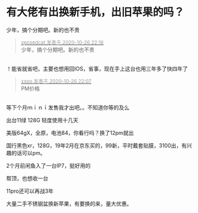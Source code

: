 # 有大佬有出换新手机，出旧苹果的吗？


少年，搞个分期吧。新的也不贵<img id="aimg_aCm0i" onclick="zoom(this, this.src, 0, 0, 0)" class="zoom" src="https://cdn.jsdelivr.net/gh/hishis/forum-master/public/images/patch.gif" onmouseover="img_onmouseoverfunc(this)" onload="thumbImg(this)" border="0" alt="" />

<div class="quote"><blockquote><font size="2"><a href="https://www.hostloc.com/forum.php?mod=redirect&amp;goto=findpost&amp;pid=9356370&amp;ptid=758753" target="_blank"><font color="#999999">xposedcat 发表于 2020-10-26 22:16</font></a></font><br />
少年，搞个分期吧。新的也不贵</blockquote></div><br />
！能省就省吧，主要也想用回IOS，省事，现在手上这台也用三年多了快四年了

<div class="quote"><blockquote><font size="2"><a href="https://www.hostloc.com/forum.php?mod=redirect&amp;goto=findpost&amp;pid=9356321&amp;ptid=758753" target="_blank"><font color="#999999">xxoo 发表于 2020-10-26 22:07</font></a></font><br />
PM价格</blockquote></div><br />
等下个月ｍｉｎｉ发售我才出吧。。不知道你等的及么

出台11绿 128G 轻度使用十几天<img src="static/image/smiley/yct/022.gif" smilieid="42" border="0" alt="" /><img id="aimg_kcP2E" onclick="zoom(this, this.src, 0, 0, 0)" class="zoom" src="https://cdn.jsdelivr.net/gh/hishis/forum-master/public/images/patch.gif" onmouseover="img_onmouseoverfunc(this)" onload="thumbImg(this)" border="0" alt="" />

美版64gX，全原，电池84，你看行吗？换了12pm就出

国行黑色xr，128G，19年2月在京东买的，99新，平时戴套贴膜，3100出，有兴趣的话可以pm。

2个月前闲鱼入了一台IP7，挺好用的

帮顶，也想收一台

11pro还可以再战3年

大量二手不锈钢盆换新苹果，有要换的来，量大优惠。
